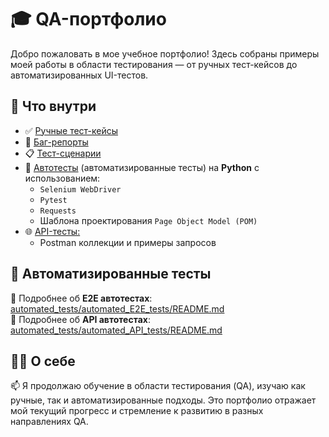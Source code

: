 # 🎓 QA-портфолио

Добро пожаловать в мое учебное портфолио! Здесь собраны примеры моей работы в области тестирования — от ручных тест-кейсов до автоматизированных UI-тестов.

## 🧪 Что внутри

- ✅ [Ручные тест-кейсы](/test-cases/)
- 🐞 [Баг-репорты](/bug-reports/)  
- 📋 [Тест-сценарии](/test-scenarios/)
- 🤖 [Автотесты](/project/README.md) (автоматизированные тесты) на **Python** с использованием:
  - `Selenium WebDriver`
  - `Pytest`
  - `Requests`
  - Шаблона проектирования `Page Object Model (POM)`
- 🌐 [API-тесты:](/api_testing/dummyjson_testing)
  - Postman коллекции и примеры запросов

## 🧷 Автоматизированные тесты
📄 Подробнее об **E2E автотестах**: [automated_tests/automated_E2E_tests/README.md](automated_tests/automated_E2E_tests/README.md)  
📄 Подробнее об **API автотестах**: [automated_tests/automated_API_tests/README.md](automated_tests/automated_API_tests/README.md)

## 👩‍💻 О себе

📫 Я продолжаю обучение в области тестирования (QA), изучаю как ручные, так и автоматизированные подходы. Это портфолио отражает мой текущий прогресс и стремление к развитию в разных направлениях QA.